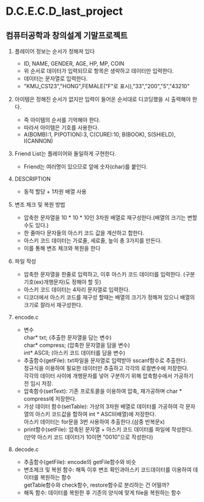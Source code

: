 # D.C.E.C.D_last_project

컴퓨터공학과 창의설계 기말프로젝트 
------------------------------------------------------
1. 플레이어 정보는 순서가 정해져 있다   
	- ID, NAME, GENDER, AGE, HP, MP, COIN   
	- 위 순서로 데이터가 입력되므로 항목은 생략하고 데이터만 입력한다.   
	- 데이터는 문자열로 입력한다.   
	- "KMU_CS123","HONG",FEMALE("F"로 표시),"33","200","5","43210"   

2. 아이템은 정해진 순서가 없지만 입력이 들어온 순서대로 디코딩했을 시 출력해야 한다.
	- 즉 아이템의 순서를 기억해야 한다.
	- 따라서 아이템은 기호를 사용한다.
	- A(BOMB):1, P(POTION):3, C(CURE):10, B(BOOK), S(SHIELD), I(CANNON)

3. Friend List는 플레이어와 돌일하게 구현한다.
	- Friend는 여러명이 있으므로 앞에 숫자(char)를 붙인다.

4. DESCRIPTION
	- 동적 할당 + 1차원 배열 사용   

5. 변조 체크 및 복원 방법
	- 압축한 문자열을 10 * 10 * 10인 3차원 배열로 재구성한다.(배열의 크기는 변할 수도 있다.)
	- 한 줄마다 문자들의 아스키 코드 값을 계산하고 합한다.
	- 아스키 코드 데이터는 가로줄, 세로줄, 높이 총 3가지를 만든다.
	- 이를 통해 변조 체크와 복원을 한다

7. 파일 작성
	- 압축한 문자열을 한줄로 입력하고, 이후 아스키 코드 데이터를 입력한다. (구분 기호(ex)개행문자)도 정해야 할 듯)
	- 아스키 코드 데이터는 4자리 문자열로 입력한다.
	- 디코더에서 아스키 코드를 재구성 할때는 배열의 크기가 정해져 있으니 배열의 크기로 잘라서 재구성한다.

8. encode.c   
	- 변수   
		char* txt;	(추출한 문자열을 담는 변수)   
		char* compress;	(압축한 문자열을 담을 변수)   
		int* ASCII;	(아스키 코드 데이터를 담을 변수)   
	- 추출함수(getFile): txt파일을 문자열로 입력받아 sscanf함수로 추출한다.   
		정규식을 이용하여 필요한 데이터만 추출하고 각각의 로컬변수에 저장한다.   
		각각의 데이터 사이에 개행문자를 넣어 구분하기 위해 압축함수에서 가공하기 전 임시 저장.   
	- 압축함수(setText): 기존 프로토콜을 이용하여 압축, 재가공하며 char * compress에 저장한다.   
	- 가상 데이터 함수(setTable): 가상의 3차원 배열로 데이터를 가공하여 각 문자열의 아스키 코드값을 합하여 int * ASCII(배열)에 저장한다.   
		아스키 데이터는 for문을 3번 사용하여 추출한다.(삼중 반복문x)
	- print함수(setFile): 압축된 문자열 + 아스키 코드 데이터를 파일에 작성한다.(만약 아스키 코드 데이터가 10이면 "0010"으로 작성한다)   

9. decode.c   
	- 추출함수(getFile): encode의 getFile함수와 비슷   
	- 변조체크 및 복원 함수: 해독 이후 변조 확인과아스키 코드데이터를 이용하여 데이터를 복원하는 함수   
		getTable함수와 check함수, restore함수로 분리하는 건 어떨까?   
	- 해독 함수: 데이터를 복원한 후 기존의 양식에 맞게 file을 복원하는 함수   
